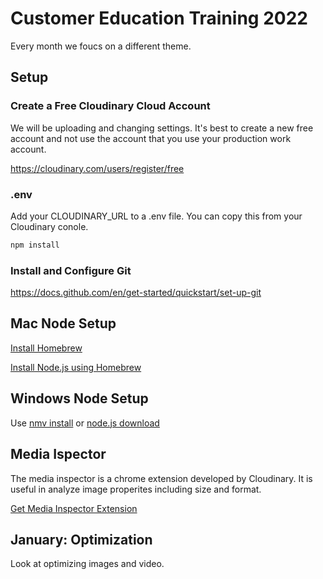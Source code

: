 # Customer Education Training 2022

Every month we foucs on a different theme.


## Setup

### Create a Free Cloudinary Cloud Account
We will be uploading and changing settings. It's best to create a new free account and not use the account that you use your production work account.

https://cloudinary.com/users/register/free


### .env
Add your CLOUDINARY_URL to a .env file.  You can copy this from your Cloudinary conole. 

```bash
npm install
```


### Install and Configure Git

https://docs.github.com/en/get-started/quickstart/set-up-git

## Mac Node Setup

[Install Homebrew](https://brew.sh/)

[Install Node.js using Homebrew](https://formulae.brew.sh/formula/node)



 ## Windows Node Setup

Use  [nmv install](https://docs.microsoft.com/en-us/windows/dev-environment/javascript/nodejs-on-windows) or [node.js download](https://nodejs.org/en/download/)

## Media Ispector
The media inspector is a chrome extension developed by Cloudinary.  It is useful in analyze image properites including size and format.

[Get Media Inspector Extension](https://chrome.google.com/webstore/detail/cloudinary-media-inspecto/ehnkhkglbafecknplfmjklnnjimokpkg?hl=en)


## January: Optimization

Look at optimizing images and video.

